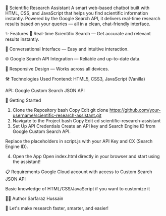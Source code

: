 🌟 Scientific Research Assistant
A smart web-based chatbot built with HTML, CSS, and JavaScript that helps you find scientific information instantly. Powered by the Google Search API, it delivers real-time research results based on your queries — all in a clean, chat-friendly interface.

✨ Features
🔎 Real-time Scientific Search — Get accurate and relevant results instantly.

🧠 Conversational Interface — Easy and intuitive interaction.

🌐 Google Search API Integration — Reliable and up-to-date data.

🎨 Responsive Design — Works across all devices.

🛠️ Technologies Used
Frontend: HTML5, CSS3, JavaScript (Vanilla)

API: Google Custom Search JSON API

🚀 Getting Started
1. Clone the Repository
bash
Copy
Edit
git clone https://github.com/your-username/scientific-research-assistant.git
2. Navigate to the Project
bash
Copy
Edit
cd scientific-research-assistant
3. Set Up API Credentials
Create an API key and Search Engine ID from Google Custom Search API.

Replace the placeholders in script.js with your API Key and CX (Search Engine ID).

4. Open the App
Open index.html directly in your browser and start using the assistant!

📋 Requirements
Google Cloud account with access to Custom Search JSON API

Basic knowledge of HTML/CSS/JavaScript if you want to customize it

👨‍💻 Author
Sarfaraz Hussain

🚀 Let's make research faster, smarter, and easier!
